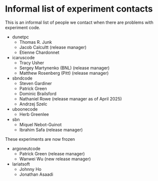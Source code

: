 # Informal list of experiment contacts

This is an informal list of people we contact when there are problems with experiment code.

-   dunetpc
    -   Thomas R. Junk
    -   Jacob Calcultt (release manager)
    -   Etienne Chardonnet
-   icaruscode
    -   Tracy Usher
    -   Sergey Martynenko (BNL) (release manager)
    -   Matthew Rosenberg (Pitt) (release manager)
-   sbndcode
    -   Steven Gardiner 
    -   Patrick Green 
    -   Dominic Brailsford
    -   Nathaniel Rowe (release manager as of April 2025)
    -   Andrzej Szelc
-   uboonecode
    -   Herb Greenlee
-   sbn
    -   Miquel Nebot-Guinot 
    -   Ibrahim Safa (release manager)

These experiments are now frozen
-   argoneutcode
    -   Patrick Green (release manager)
    -   Wanwei Wu (new release manager)
-   lariatsoft 
    -   Johnny Ho
    -   Jonathan Asaadi
